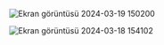 ![Ekran görüntüsü 2024-03-19 150200](https://github.com/halils16/Bitirme-Projesi/assets/154876119/a82cfc26-72fc-48e7-95f8-3437ec016eef)

![Ekran görüntüsü 2024-03-18 154102](https://github.com/halils16/Bitirme-Projesi/assets/154876119/d99db0b3-94e0-41b7-a433-fce3fcfb67a4)
